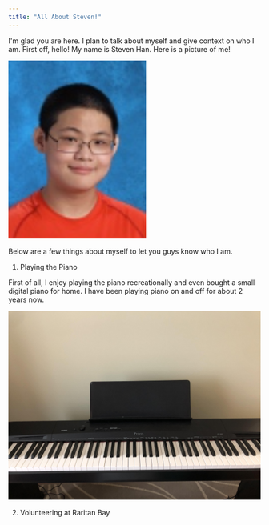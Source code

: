 ```yaml
---
title: "All About Steven!"
---
```


I'm glad you are here. I plan to talk about myself and give context on who I am. First off, hello! My name is Steven Han. Here is a picture of me!


![A picture of me!](/stevenpic.png)

Below are a few things about myself to let you guys know who I am.

1) Playing the Piano

First of all, I enjoy playing the piano recreationally and even bought a small digital piano for home. I have been playing piano on and off for about 2 years now.

![My piano](/piano.jpg)

2) Volunteering at Raritan Bay
